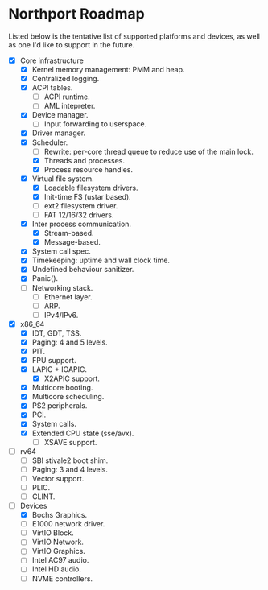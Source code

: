 # Northport Roadmap
Listed below is the tentative list of supported platforms and devices, as well as one I'd like to support in the future.

- [x] Core infrastructure
    - [x] Kernel memory management: PMM and heap.
    - [x] Centralized logging.
    - [x] ACPI tables.
        - [ ] ACPI runtime.
        - [ ] AML intepreter.
    - [x] Device manager.
        - [ ] Input forwarding to userspace.
    - [x] Driver manager.
    - [x] Scheduler.
        - [ ] Rewrite: per-core thread queue to reduce use of the main lock.
        - [x] Threads and processes.
        - [x] Process resource handles.
    - [x] Virtual file system.
        - [x] Loadable filesystem drivers.
        - [x] Init-time FS (ustar based).
        - [ ] ext2 filesystem driver.
        - [ ] FAT 12/16/32 drivers.
    - [x] Inter process communication.
        - [x] Stream-based.
        - [x] Message-based.
    - [x] System call spec.
    - [x] Timekeeping: uptime and wall clock time.
    - [x] Undefined behaviour sanitizer.
    - [x] Panic().
    - [ ] Networking stack.
        - [ ] Ethernet layer.
        - [ ] ARP.
        - [ ] IPv4/IPv6.

- [x] x86_64
    - [x] IDT, GDT, TSS.
    - [x] Paging: 4 and 5 levels.
    - [x] PIT.
    - [x] FPU support.
    - [x] LAPIC + IOAPIC.
        - [x] X2APIC support.
    - [x] Multicore booting.
    - [x] Multicore scheduling.
    - [x] PS2 peripherals.
    - [x] PCI.
    - [x] System calls.
    - [x] Extended CPU state (sse/avx).
        - [ ] XSAVE support.
    
- [ ] rv64
    - [ ] SBI stivale2 boot shim.
    - [ ] Paging: 3 and 4 levels.
    - [ ] Vector support.
    - [ ] PLIC.
    - [ ] CLINT.

- [ ] Devices
    - [x] Bochs Graphics.
    - [ ] E1000 network driver.
    - [ ] VirtIO Block.
    - [ ] VirtIO Network.
    - [ ] VirtIO Graphics.
    - [ ] Intel AC97 audio.
    - [ ] Intel HD audio.
    - [ ] NVME controllers.
